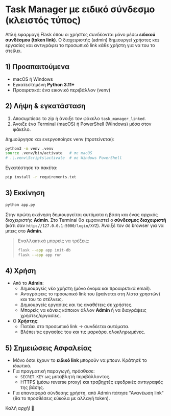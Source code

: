 
# Task Manager με ειδικό σύνδεσμο (κλειστός τύπος)

Απλή εφαρμογή Flask όπου οι χρήστες συνδέονται μόνο μέσω **ειδικού συνδέσμου (token link)**. 
Ο διαχειριστής (admin) δημιουργεί χρήστες και εργασίες και αντιγράφει το προσωπικό link κάθε χρήστη για να του το στείλει. 

## 1) Προαπαιτούμενα
- macOS ή Windows
- Εγκατεστημένη **Python 3.11+**
- Προαιρετικά: ένα εικονικό περιβάλλον (venv)

## 2) Λήψη & εγκατάσταση
1. Αποσυμπίεσε το zip ή άνοιξε τον φάκελο `task_manager_linked`.
2. Άνοιξε ένα Terminal (macOS) ή PowerShell (Windows) μέσα στον φάκελο.

Δημιούργησε και ενεργοποίησε venv (προτείνεται):
```bash
python3 -m venv .venv
source .venv/bin/activate   # σε macOS
# .\.venv\Scripts\activate  # σε Windows PowerShell
```

Εγκατέστησε τα πακέτα:
```bash
pip install -r requirements.txt
```

## 3) Εκκίνηση
```bash
python app.py
```
Στην πρώτη εκκίνηση δημιουργείται αυτόματα η βάση και ένας αρχικός διαχειριστής **Admin**. 
Στο Terminal θα εμφανιστεί ο **σύνδεσμος διαχειριστή** (κάτι σαν `http://127.0.0.1:5000/login/XYZ`). 
Άνοιξέ τον σε browser για να μπεις στο **Admin**.

> Εναλλακτικά μπορείς να τρέξεις:
> ```bash
> flask --app app init-db
> flask --app app run
> ```

## 4) Χρήση
- Από το **Admin**:
  - Δημιουργείς νέο χρήστη (μόνο όνομα και προαιρετικά email).
  - Αντιγράφεις το προσωπικό link του (φαίνεται στη λίστα χρηστών) και του το στέλνεις.
  - Δημιουργείς εργασίες και τις αναθέτεις σε χρήστες.
  - Μπορείς να κάνεις κάποιον άλλον **Admin** ή να διαγράψεις χρήστες/εργασίες.
- Ο **Χρήστης**:
  - Πατάει στο προσωπικό link → συνδέεται αυτόματα.
  - Βλέπει τις εργασίες του και τις μαρκάρει ολοκληρωμένες.

## 5) Σημειώσεις Ασφαλείας
- Μόνο όσοι έχουν το **ειδικό link** μπορούν να μπουν. Κράτησέ το ιδιωτικό.
- Για πραγματική παραγωγή, πρόσθεσε:
  - `SECRET_KEY` ως μεταβλητή περιβάλλοντος.
  - HTTPS (μέσω reverse proxy) και τραβηχτές εφεδρικές αντιγραφές της βάσης.
- Για επαναφορά σύνδεσης χρήστη, από Admin πάτησε "Ανανέωση link" (θα το προσθέσεις εύκολα με αλλαγή token).

Καλή αρχή! 🎉

